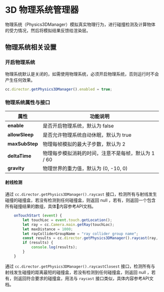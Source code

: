 # 3D 物理系统管理器

物理系统（Physics3DManager）模拟真实物理行为，进行碰撞检测及计算物体的受力情况，然后将模拟结果反馈给渲染层。

## 物理系统相关设置

### 开启物理系统

物理系统默认是关闭的，如需使用物理系统，必须开启物理系统，否则运行时不会产生任何效果。

```javascript
cc.director.getPhysics3DManager().enabled = true;
```

### 物理系统属性与接口

属性 | 功能说明
---|---
**enable** |  是否开启物理系统，默认为 false
**allowSleep** |  是否允许物理系统自动休眠，默认为 true
**maxSubStep** |  物理每帧模拟的最大子步数，默认为 2
**deltaTime** |  物理每步模拟消耗的时间，注意不是每帧，默认为 1 / 60
**gravity** |  物理世界的重力值，默认为 (0, -10, 0)

#### 射线检测

通过 `cc.director.getPhysics3DManager().raycast` 接口，检测所有与射线发生碰撞的碰撞盒，若没有检测到任何碰撞盒，则返回 null ，若有，则返回一个包含所有碰撞结果的数组，具体内容参考API文档。
```javascript
    onTouchStart (event) {
        let touchLoc = event.touch.getLocation();
        let ray = cc.Camera.main.getRay(touchLoc);
        let maxDistance = 1000;
        let rayColliderGroupName = "ray collider group name";
        const results = cc.director.getPhysics3DManager().raycast(ray, rayColliderGroupName, maxDistance);
        if (results) {
            console.log(results);
        }
    }
```

通过 `cc.director.getPhysics3DManager().raycastClosest` 接口，检测所有与射线发生碰撞的距离最短的碰撞盒，若没有检测到任何碰撞盒，则返回 null ，若有，则返回符合要求的碰撞盒，用法与 `raycast` 接口类似，具体内容参考API文档。

